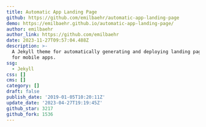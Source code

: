 ```yaml
---
title: Automatic App Landing Page
github: https://github.com/emilbaehr/automatic-app-landing-page
demo: https://emilbaehr.github.io/automatic-app-landing-page/
author: emilbaehr
author_link: https://github.com/emilbaehr
date: 2023-11-27T09:57:04.488Z
description: >-
  A Jekyll theme for automatically generating and deploying landing page sites
  for mobile apps.
ssg:
  - Jekyll
css: []
cms: []
category: []
draft: false
publish_date: '2019-01-05T10:20:11Z'
update_date: '2023-04-27T19:19:45Z'
github_star: 3217
github_fork: 1536
---
```

